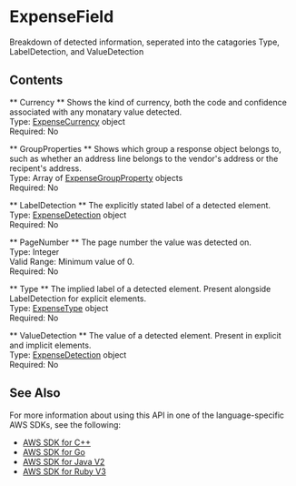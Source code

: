 # ExpenseField<a name="API_ExpenseField"></a>

Breakdown of detected information, seperated into the catagories Type, LabelDetection, and ValueDetection

## Contents<a name="API_ExpenseField_Contents"></a>

 ** Currency **   <a name="Textract-Type-ExpenseField-Currency"></a>
Shows the kind of currency, both the code and confidence associated with any monatary value detected\.  
Type: [ExpenseCurrency](API_ExpenseCurrency.md) object  
Required: No

 ** GroupProperties **   <a name="Textract-Type-ExpenseField-GroupProperties"></a>
Shows which group a response object belongs to, such as whether an address line belongs to the vendor's address or the recipent's address\.  
Type: Array of [ExpenseGroupProperty](API_ExpenseGroupProperty.md) objects  
Required: No

 ** LabelDetection **   <a name="Textract-Type-ExpenseField-LabelDetection"></a>
The explicitly stated label of a detected element\.  
Type: [ExpenseDetection](API_ExpenseDetection.md) object  
Required: No

 ** PageNumber **   <a name="Textract-Type-ExpenseField-PageNumber"></a>
The page number the value was detected on\.  
Type: Integer  
Valid Range: Minimum value of 0\.  
Required: No

 ** Type **   <a name="Textract-Type-ExpenseField-Type"></a>
The implied label of a detected element\. Present alongside LabelDetection for explicit elements\.  
Type: [ExpenseType](API_ExpenseType.md) object  
Required: No

 ** ValueDetection **   <a name="Textract-Type-ExpenseField-ValueDetection"></a>
The value of a detected element\. Present in explicit and implicit elements\.  
Type: [ExpenseDetection](API_ExpenseDetection.md) object  
Required: No

## See Also<a name="API_ExpenseField_SeeAlso"></a>

For more information about using this API in one of the language\-specific AWS SDKs, see the following:
+  [AWS SDK for C\+\+](https://docs.aws.amazon.com/goto/SdkForCpp/textract-2018-06-27/ExpenseField) 
+  [AWS SDK for Go](https://docs.aws.amazon.com/goto/SdkForGoV1/textract-2018-06-27/ExpenseField) 
+  [AWS SDK for Java V2](https://docs.aws.amazon.com/goto/SdkForJavaV2/textract-2018-06-27/ExpenseField) 
+  [AWS SDK for Ruby V3](https://docs.aws.amazon.com/goto/SdkForRubyV3/textract-2018-06-27/ExpenseField) 